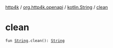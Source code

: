 [http4k](../../index.md) / [org.http4k.openapi](../index.md) / [kotlin.String](index.md) / [clean](./clean.md)

# clean

`fun `[`String`](https://kotlinlang.org/api/latest/jvm/stdlib/kotlin/-string/index.html)`.clean(): `[`String`](https://kotlinlang.org/api/latest/jvm/stdlib/kotlin/-string/index.html)